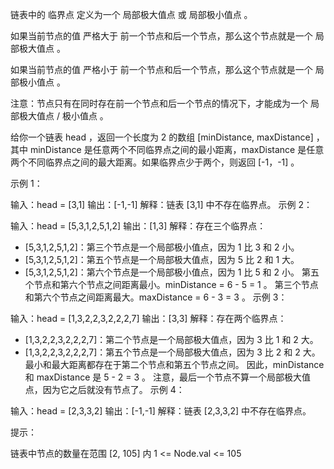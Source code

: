 链表中的 临界点 定义为一个 局部极大值点 或 局部极小值点 。

如果当前节点的值 严格大于 前一个节点和后一个节点，那么这个节点就是一个 局部极大值点 。

如果当前节点的值 严格小于 前一个节点和后一个节点，那么这个节点就是一个 局部极小值点 。

注意：节点只有在同时存在前一个节点和后一个节点的情况下，才能成为一个 局部极大值点 / 极小值点 。

给你一个链表 head ，返回一个长度为 2 的数组 [minDistance, maxDistance] ，其中 minDistance 是任意两个不同临界点之间的最小距离，maxDistance 是任意两个不同临界点之间的最大距离。如果临界点少于两个，则返回 [-1，-1] 。

示例 1：

输入：head = [3,1]
输出：[-1,-1]
解释：链表 [3,1] 中不存在临界点。
示例 2：

输入：head = [5,3,1,2,5,1,2]
输出：[1,3]
解释：存在三个临界点：

- [5,3,1,2,5,1,2]：第三个节点是一个局部极小值点，因为 1 比 3 和 2 小。
- [5,3,1,2,5,1,2]：第五个节点是一个局部极大值点，因为 5 比 2 和 1 大。
- [5,3,1,2,5,1,2]：第六个节点是一个局部极小值点，因为 1 比 5 和 2 小。
  第五个节点和第六个节点之间距离最小。minDistance = 6 - 5 = 1 。
  第三个节点和第六个节点之间距离最大。maxDistance = 6 - 3 = 3 。
  示例 3：

输入：head = [1,3,2,2,3,2,2,2,7]
输出：[3,3]
解释：存在两个临界点：

- [1,3,2,2,3,2,2,2,7]：第二个节点是一个局部极大值点，因为 3 比 1 和 2 大。
- [1,3,2,2,3,2,2,2,7]：第五个节点是一个局部极大值点，因为 3 比 2 和 2 大。
  最小和最大距离都存在于第二个节点和第五个节点之间。
  因此，minDistance 和 maxDistance 是 5 - 2 = 3 。
  注意，最后一个节点不算一个局部极大值点，因为它之后就没有节点了。
  示例 4：

输入：head = [2,3,3,2]
输出：[-1,-1]
解释：链表 [2,3,3,2] 中不存在临界点。

提示：

链表中节点的数量在范围 [2, 105] 内
1 <= Node.val <= 105
